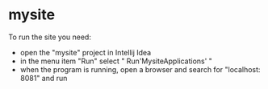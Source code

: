 # mysite
To run the site you need:
- open the "mysite" project in Intellij Idea
- in the menu item "Run" select " Run'MysiteApplications' "
- when the program is running, open a browser and search for "localhost: 8081" and run